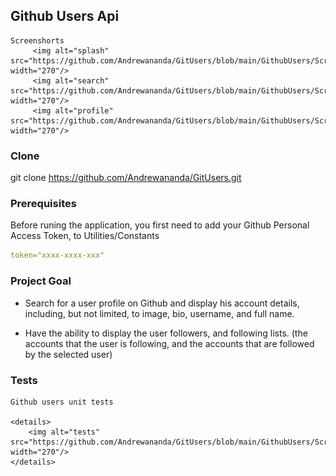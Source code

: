 ## Github Users Api
	
	Screenshorts
		 <img alt="splash" src="https://github.com/Andrewananda/GitUsers/blob/main/GithubUsers/Screenshots/splash.png" width="270"/> 
		 <img alt="search" src="https://github.com/Andrewananda/GitUsers/blob/main/GithubUsers/Screenshots/search.png" width="270"/> 
		 <img alt="profile" src="https://github.com/Andrewananda/GitUsers/blob/main/GithubUsers/Screenshots/profile.png" width="270"/>


### Clone
git clone https://github.com/Andrewananda/GitUsers.git


### Prerequisites
Before runing the application, you first need to add your Github Personal Access Token, to Utilities/Constants

```yaml
token="xxxx-xxxx-xxx"
```

### Project Goal

* Search for a user profile on Github and display his account details, including, but not limited, to image, bio, username, and full name.

* Have the ability to display the user followers, and following lists. (the accounts that the user is following, and the accounts that are followed by the selected user)


### Tests
	Github users unit tests
	
	<details>
		<img alt="tests" src="https://github.com/Andrewananda/GitUsers/blob/main/GithubUsers/Screenshots/tests.png" width="270"/>
	</details>
